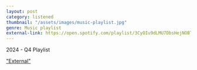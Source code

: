 ```yaml
---
layout: post
category: listened
thumbnail: "/assets/images/music-playlist.jpg"
genre: Music playlist
external-link: https://open.spotify.com/playlist/3CyOIu9dLMU7DbsHejNOBT?si=0b1f35f8a7dc4d20
---
```

2024 - Q4 Playlist

["External"](https://open.spotify.com/playlist/3CyOIu9dLMU7DbsHejNOBT?si=0b1f35f8a7dc4d20)